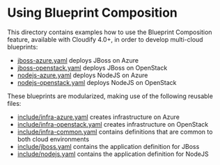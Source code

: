 # Using Blueprint Composition

This directory contains examples how to use the Blueprint Composition feature, available with Cloudify 4.0+,
in order to develop multi-cloud blueprints:

* [jboss-azure.yaml](jboss-azure.yaml) deploys JBoss on Azure
* [jboss-openstack.yaml](jboss-openstack.yaml) deploys JBoss on OpenStack
* [nodejs-azure.yaml](nodejs-azure.yaml) deploys NodeJS on Azure
* [nodejs-openstack.yaml](nodejs-openstack.yaml) deploys NodeJS on OpenStack

These blueprints are modularized, making use of the following reusable files:

* [include/infra-azure.yaml](include/infra-azure.yaml) creates infrastructure on Azure
* [include/infra-openstack.yaml](include/infra-openstack.yaml) creates infrastructure on OpenStack
* [include/infra-common.yaml](include/infra-common.yaml) contains definitions that are common to both cloud environments
* [include/jboss.yaml](include/jboss.yaml) contains the application definition for JBoss
* [include/nodejs.yaml](include/nodejs.yaml) contains the application definition for NodeJS
